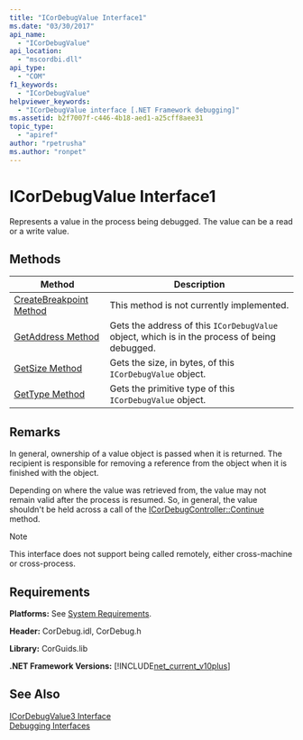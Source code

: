 ```yaml
---
title: "ICorDebugValue Interface1"
ms.date: "03/30/2017"
api_name: 
  - "ICorDebugValue"
api_location: 
  - "mscordbi.dll"
api_type: 
  - "COM"
f1_keywords: 
  - "ICorDebugValue"
helpviewer_keywords: 
  - "ICorDebugValue interface [.NET Framework debugging]"
ms.assetid: b2f7007f-c446-4b18-aed1-a25cff8aee31
topic_type: 
  - "apiref"
author: "rpetrusha"
ms.author: "ronpet"
---
```

# ICorDebugValue Interface1
Represents a value in the process being debugged. The value can be a read or a write value.  

## Methods  


|Method|Description|  
|------------|-----------------|  
|[CreateBreakpoint Method](../../../../docs/framework/unmanaged-api/debugging/icordebugvalue-createbreakpoint-method.md)|This method is not currently implemented.|  
|[GetAddress Method](../../../../docs/framework/unmanaged-api/debugging/icordebugvalue-getaddress-method.md)|Gets the address of this `ICorDebugValue` object, which is in the process of being debugged.|  
|[GetSize Method](../../../../docs/framework/unmanaged-api/debugging/icordebugvalue-getsize-method.md)|Gets the size, in bytes, of this `ICorDebugValue` object.|  
|[GetType Method](../../../../docs/framework/unmanaged-api/debugging/icordebugvalue-gettype-method.md)|Gets the primitive type of this `ICorDebugValue` object.|  

## Remarks  
 In general, ownership of a value object is passed when it is returned. The recipient is responsible for removing a reference from the object when it is finished with the object.  

 Depending on where the value was retrieved from, the value may not remain valid after the process is resumed. So, in general, the value shouldn't be held across a call of the [ICorDebugController::Continue](../../../../docs/framework/unmanaged-api/debugging/icordebugcontroller-continue-method.md) method.  

> [!NOTE]
>  This interface does not support being called remotely, either cross-machine or cross-process.  

## Requirements  
 **Platforms:** See [System Requirements](../../../../docs/framework/get-started/system-requirements.md).  

 **Header:** CorDebug.idl, CorDebug.h  

 **Library:** CorGuids.lib  

 **.NET Framework Versions:** [!INCLUDE[net_current_v10plus](../../../../includes/net-current-v10plus-md.md)]  

## See Also  




 [ICorDebugValue3 Interface](../../../../docs/framework/unmanaged-api/debugging/icordebugvalue3-interface.md)  
 [Debugging Interfaces](../../../../docs/framework/unmanaged-api/debugging/debugging-interfaces.md)
